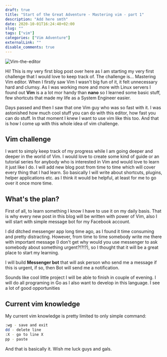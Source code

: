 ```yaml
---
draft: true
title: "Start of the Great Adventure - Mastering vim - part 1"
description: "Add here smth"
date: 2020-10-01T16:24:48+02:00
slug: ""
tags: ["vim"]
categories: ["Vim Adventure"]
externalLink: ""
disable_comments: true
---
```


![Vim-the-editor](/vim/vim-the-editor.jpg)

Hi! This is my very first blog post over here as I am starting my very first challenge that I would love to keep track of. The challenge is... Mastering Vim editor. When I firstly saw Vim I wasn't big fun of it, it felt unnecessary hard and clumsy. As I was working more and more with Linux servers I found out **Vim** is a a lot mor handy than **nano** so I learned some basic stuff, few shortcuts that made my life as a System Engineer easier. 

Days passed and then I saw that one Vim guy who was so fast with it. I was astonished how much cool stuff you can do with this editor, how fast you can do stuff. In that moment I knew I want to use vim like this too. And that is how I come up with this whole idea of vim challenge. 

## Vim challenge

I want to simply keep track of my progress while I am going deeper and deeper in the world of Vim. I would love to create some kind of guide or an tutorial series for anybody who is interested in Vim and would love to learn it just like I do. I will add new blog post from time to time which will cover every thing that I had learn. So basically I will write about shortcuts, plugins, helper applications etc. as I think it would be helpful, at least for me to go over it once more time.

## What's the plan?

First of all, to learn something I know I have to use it on my daily basis. That is why every new post in this blog will be written with power of Vim, also I will start with simple message bot for my Facebook account.

I did ditched messenger app long time ago, as I found it time consuming and pretty distracting. However, from time to time somebody write me there with important message (I don't get why would you use messenger to ask somebody about something urgent?!?!?), so I thought that it will be a great place to start my learning. 

I will build **Messenger bot** that will ask person who send me a message if this is urgent, if so, then Bot will send me a notification.

Sounds like cool little project I will be able to finish in couple of evening. I will do all programing in Go as I also want to develop in this language. I see a lot of good opportunities

## Current vim knowledge

My current vim knowledge is pretty limited to only simple command:

```bash
:wg - save and exit
dd - delete line
:X - go to line X
pp - paste
```

And that is basically it. Wish me luck guys and gals.
